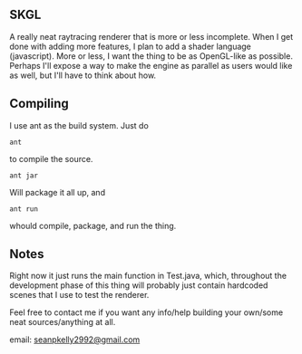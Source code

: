 SKGL
----

A really neat raytracing renderer that is more or less incomplete. When I get
done with adding more features, I plan to add a shader language (javascript). 
More or less, I want the thing to be as OpenGL-like as possible. Perhaps I'll 
expose a way to make the engine as parallel as users would like as well, but
I'll have to think about how.


Compiling
---------

I use ant as the build system.
Just do

    ant

to compile the source.

    ant jar

Will package it all up, and

    ant run

whould compile, package, and run the thing.


Notes
-----
Right now it just runs the main function in Test.java, which, throughout the
development phase of this thing will probably just contain hardcoded scenes
that I use to test the renderer.

Feel free to contact me if you want any info/help building your own/some neat
sources/anything at all.

email: seanpkelly2992@gmail.com
